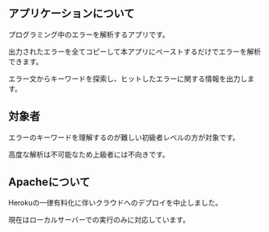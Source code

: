 ## アプリケーションについて
プログラミング中のエラーを解析するアプリです。

出力されたエラーを全てコピーして本アプリにペーストするだけでエラーを解析できます。

エラー文からキーワードを探索し、ヒットしたエラーに関する情報を出力します。

## 対象者
エラーのキーワードを理解するのが難しい初級者レベルの方が対象です。

高度な解析は不可能なため上級者には不向きです。

## Apacheについて
Herokuの一律有料化に伴いクラウドへのデプロイを中止しました。

現在はローカルサーバーでの実行のみに対応しています。
